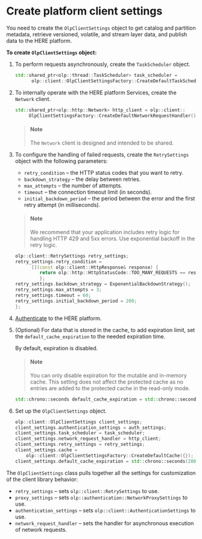 # Create platform client settings

You need to create the `OlpClientSettings` object to get catalog and partition metadata, retrieve versioned, volatile, and stream layer data, and publish data to the HERE platform.

**To create `OlpClientSettings` object:**

1. To perform requests asynchronously, create the `TaskScheduler` object.

   ```cpp
   std::shared_ptr<olp::thread::TaskScheduler> task_scheduler =
         olp::client::OlpClientSettingsFactory::CreateDefaultTaskScheduler(1u);
   ```

2. To internally operate with the HERE platform Services, create the `Network` client.

   ```cpp
   std::shared_ptr<olp::http::Network> http_client = olp::client::
        OlpClientSettingsFactory::CreateDefaultNetworkRequestHandler();
   ```

   > #### Note
   > The `Network` client is designed and intended to be shared.

3. To configure the handling of failed requests, create the `RetrySettings` object with the following parameters:

   - `retry_condition` – the HTTP status codes that you want to retry.
   - `backdown_strategy` – the delay between retries.
   - `max_attempts` – the number of attempts.
   - `timeout` – the connection timeout limit (in seconds).
   - `initial_backdown_period` – the period between the error and the first retry attempt (in milliseconds).

   > #### Note
   > We recommend that your application includes retry logic for handling HTTP 429 and 5xx errors. Use exponential backoff in the retry logic.

   ```cpp
   olp::client::RetrySettings retry_settings;
   retry_settings.retry_condition =
         [](const olp::client::HttpResponse& response) {
            return olp::http::HttpStatusCode::TOO_MANY_REQUESTS == response.status;
            };
   retry_settings.backdown_strategy = ExponentialBackdownStrategy();
   retry_settings.max_attempts = 3;
   retry_settings.timeout = 60;
   retry_settings.initial_backdown_period = 200;
   };
   ```

4. [Authenticate](authenticate.md) to the HERE platform.

5. (Optional) For data that is stored in the cache, to add expiration limit, set the `default_cache_expiration` to the needed expiration time.

   By default, expiration is disabled.

   > #### Note
   > You can only disable expiration for the mutable and in-memory cache. This setting does not affect the protected cache as no entries are added to the protected cache in the read-only mode.

   ```cpp
   std::chrono::seconds default_cache_expiration = std::chrono::seconds(200);
   ```

6. Set up the `OlpClientSettings` object.

   ```cpp
   olp::client::OlpClientSettings client_settings;
   client_settings.authentication_settings = auth_settings;
   client_settings.task_scheduler = task_scheduler;
   client_settings.network_request_handler = http_client;
   client_settings.retry_settings = retry_settings;
   client_settings.cache =
       olp::client::OlpClientSettingsFactory::CreateDefaultCache({});
   client_settings.default_cache_expiration = std::chrono::seconds(200);
   ```

The `OlpClientSettings` class pulls together all the settings for customization of the client library behavior:

- `retry_settings` – sets `olp::client::RetrySettings` to use.
- `proxy_settings` – sets `olp::authentication::NetworkProxySettings` to use.
- `authentication_settings` – sets `olp::client::AuthenticationSettings` to use.
- `network_request_handler` – sets the handler for asynchronous execution of network requests.
